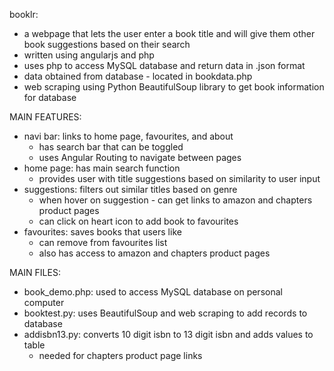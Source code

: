 booklr:
-  a webpage that lets the user enter a book title and will give them other book suggestions based on their search
-  written using angularjs and php
- uses php to access MySQL database and return data in .json format
- data obtained from database - located in bookdata.php
- web scraping using Python BeautifulSoup library to get book information for database

MAIN FEATURES:
- navi bar: links to home page, favourites, and about
  - has search bar that can be toggled
  - uses Angular Routing to navigate between pages
- home page: has main search function
  - provides user with title suggestions based on similarity to user input
- suggestions: filters out similar titles based on genre
  - when hover on suggestion - can get links to amazon and chapters product pages
  - can click on heart icon to add book to favourites
- favourites: saves books that users like
  - can remove from favourites list
  - also has access to amazon and chapters product pages

MAIN FILES:
- book_demo.php: used to access MySQL database on personal computer
- booktest.py: uses BeautifulSoup and web scraping to add records to database
- addisbn13.py: converts 10 digit isbn to 13 digit isbn and adds values to table
  - needed for chapters product page links
